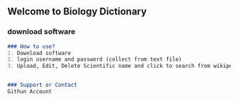 ## Welcome to Biology Dictionary


### download software

```markdown
### How to use?
1. Download software
2. login username and password (collect from text file)
3. Upload, Edit, Delete Scientific name and click to search from wikipedea.


### Support or Contact
Githun Account
